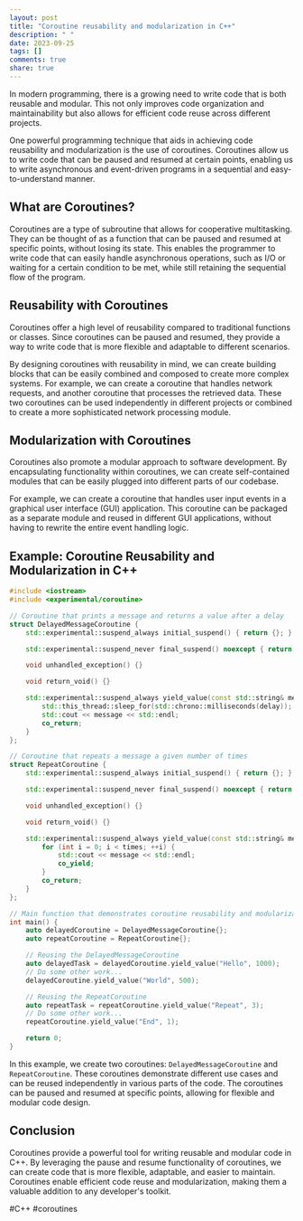 ```yaml
---
layout: post
title: "Coroutine reusability and modularization in C++"
description: " "
date: 2023-09-25
tags: []
comments: true
share: true
---
```


In modern programming, there is a growing need to write code that is both reusable and modular. This not only improves code organization and maintainability but also allows for efficient code reuse across different projects.

One powerful programming technique that aids in achieving code reusability and modularization is the use of coroutines. Coroutines allow us to write code that can be paused and resumed at certain points, enabling us to write asynchronous and event-driven programs in a sequential and easy-to-understand manner.

## What are Coroutines?

Coroutines are a type of subroutine that allows for cooperative multitasking. They can be thought of as a function that can be paused and resumed at specific points, without losing its state. This enables the programmer to write code that can easily handle asynchronous operations, such as I/O or waiting for a certain condition to be met, while still retaining the sequential flow of the program.

## Reusability with Coroutines

Coroutines offer a high level of reusability compared to traditional functions or classes. Since coroutines can be paused and resumed, they provide a way to write code that is more flexible and adaptable to different scenarios.

By designing coroutines with reusability in mind, we can create building blocks that can be easily combined and composed to create more complex systems. For example, we can create a coroutine that handles network requests, and another coroutine that processes the retrieved data. These two coroutines can be used independently in different projects or combined to create a more sophisticated network processing module.

## Modularization with Coroutines

Coroutines also promote a modular approach to software development. By encapsulating functionality within coroutines, we can create self-contained modules that can be easily plugged into different parts of our codebase.

For example, we can create a coroutine that handles user input events in a graphical user interface (GUI) application. This coroutine can be packaged as a separate module and reused in different GUI applications, without having to rewrite the entire event handling logic.

## Example: Coroutine Reusability and Modularization in C++

```cpp
#include <iostream>
#include <experimental/coroutine>

// Coroutine that prints a message and returns a value after a delay
struct DelayedMessageCoroutine {
    std::experimental::suspend_always initial_suspend() { return {}; }

    std::experimental::suspend_never final_suspend() noexcept { return {}; }

    void unhandled_exception() {}

    void return_void() {}

    std::experimental::suspend_always yield_value(const std::string& message, int delay) {
        std::this_thread::sleep_for(std::chrono::milliseconds(delay));
        std::cout << message << std::endl;
        co_return;
    }
};

// Coroutine that repeats a message a given number of times
struct RepeatCoroutine {
    std::experimental::suspend_always initial_suspend() { return {}; }

    std::experimental::suspend_never final_suspend() noexcept { return {}; }

    void unhandled_exception() {}

    void return_void() {}

    std::experimental::suspend_always yield_value(const std::string& message, int times) {
        for (int i = 0; i < times; ++i) {
            std::cout << message << std::endl;
            co_yield;
        }
        co_return;
    }
};

// Main function that demonstrates coroutine reusability and modularization
int main() {
    auto delayedCoroutine = DelayedMessageCoroutine{};
    auto repeatCoroutine = RepeatCoroutine{};

    // Reusing the DelayedMessageCoroutine
    auto delayedTask = delayedCoroutine.yield_value("Hello", 1000);
    // Do some other work...
    delayedCoroutine.yield_value("World", 500);

    // Reusing the RepeatCoroutine
    auto repeatTask = repeatCoroutine.yield_value("Repeat", 3);
    // Do some other work...
    repeatCoroutine.yield_value("End", 1);

    return 0;
}
```

In this example, we create two coroutines: `DelayedMessageCoroutine` and `RepeatCoroutine`. These coroutines demonstrate different use cases and can be reused independently in various parts of the code. The coroutines can be paused and resumed at specific points, allowing for flexible and modular code design.

## Conclusion

Coroutines provide a powerful tool for writing reusable and modular code in C++. By leveraging the pause and resume functionality of coroutines, we can create code that is more flexible, adaptable, and easier to maintain. Coroutines enable efficient code reuse and modularization, making them a valuable addition to any developer's toolkit.

#C++ #coroutines